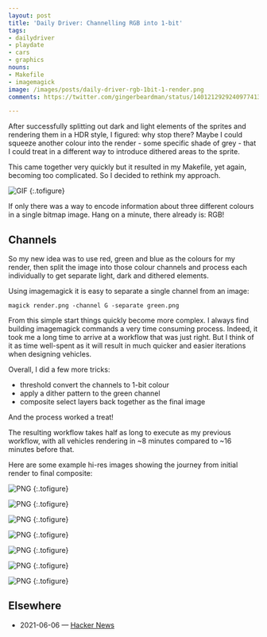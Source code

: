 ```yaml
---
layout: post
title: 'Daily Driver: Channelling RGB into 1-bit'
tags:
- dailydriver
- playdate
- cars
- graphics
nouns:
- Makefile
- imagemagick
image: /images/posts/daily-driver-rgb-1bit-1-render.png
comments: https://twitter.com/gingerbeardman/status/1401212929240977413

---
```

After successfully splitting out dark and light elements of the sprites and rendering them in a HDR style, I figured: why stop there? Maybe I could squeeze another colour into the render - some specific shade of grey - that I could treat in a different way to introduce dithered areas to the sprite.

This came together very quickly but it resulted in my Makefile, yet again, becoming too complicated. So I decided to rethink my approach.

![GIF](https://cdn.gingerbeardman.com/images/posts/daily-driver-rgb-1bit.gif "Dither layer: specifying areas that should have a dither pattern applied, here the rear grille")
{:.tofigure}

If only there was a way to encode information about three different colours in a single bitmap image. Hang on a minute, there already is: RGB!

## Channels

So my new idea was to use red, green and blue as the colours for my render, then split the image into those colour channels and process each individually to get separate light, dark and dithered elements.

Using imagemagick it is easy to separate a single channel from an image:

    magick render.png -channel G -separate green.png

From this simple start things quickly become more complex. I always find building imagemagick commands a very time consuming process. Indeed, it took me a long time to arrive at a workflow that was just right. But I think of it as time well-spent as it will result in much quicker and easier iterations when designing vehicles.

Overall, I did a few more tricks:

* threshold convert the channels to 1-bit colour
* apply a dither pattern to the green channel
* composite select layers back together as the final image

And the process worked a treat!

The resulting workflow takes half as long to execute as my previous workflow, with all vehicles rendering in \~8 minutes compared to \~16 minutes before that.

Here are some example hi-res images showing the journey from initial render to final composite:

![PNG](https://cdn.gingerbeardman.com/images/posts/daily-driver-rgb-1bit-1-render.png "Render, 8-bit colour")
{:.tofigure}

![PNG](https://cdn.gingerbeardman.com/images/posts/daily-driver-rgb-1bit-2-red.png "Red channel, inverted, 1-bit colour")
{:.tofigure}

![PNG](https://cdn.gingerbeardman.com/images/posts/daily-driver-rgb-1bit-3-green.png "Green channel, 1-bit colour")
{:.tofigure}

![PNG](https://cdn.gingerbeardman.com/images/posts/daily-driver-rgb-1bit-4-blue.png "Blue channel, 1-bit colour")
{:.tofigure}

![PNG](https://cdn.gingerbeardman.com/images/posts/daily-driver-rgb-1bit-5-alpha.png "Alpha channel, 1-bit colour")
{:.tofigure}

![PNG](https://cdn.gingerbeardman.com/images/posts/daily-driver-rgb-1bit-6-dither.png "Green channel with Dither pattern applied")
{:.tofigure}

![PNG](https://cdn.gingerbeardman.com/images/posts/daily-driver-rgb-1bit-7-composite.png "Final composite, 1-bit colour")
{:.tofigure}

## Elsewhere

* 2021-06-06 — [Hacker News](https://news.ycombinator.com/item?id=27409371)